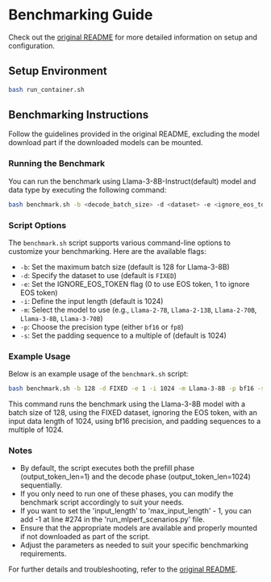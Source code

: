 # Benchmarking Guide

Check out the [original README](./README_org.md) for more detailed information on setup and configuration.

## Setup Environment
```bash
bash run_container.sh
```

## Benchmarking Instructions

Follow the guidelines provided in the original README, excluding the model download part if the downloaded models can be mounted.

### Running the Benchmark

You can run the benchmark using Llama-3-8B-Instruct(default) model and data type by executing the following command:

```bash
bash benchmark.sh -b <decode_batch_size> -d <dataset> -e <ignore_eos_token> -i <input_data_length> -m <model> -p <precision> -s <pad_sequence_length>
```

### Script Options

The `benchmark.sh` script supports various command-line options to customize your benchmarking. Here are the available flags:

- `-b`: Set the maximum batch size (default is 128 for Llama-3-8B)
- `-d`: Specify the dataset to use (default is `FIXED`)
- `-e`: Set the IGNORE_EOS_TOKEN flag (0 to use EOS token, 1 to ignore EOS token)
- `-i`: Define the input length (default is 1024)
- `-m`: Select the model to use (e.g., `Llama-2-7B`, `Llama-2-13B`, `Llama-2-70B`, `Llama-3-8B`, `Llama-3-70B`)
- `-p`: Choose the precision type (either `bf16` or `fp8`)
- `-s`: Set the padding sequence to a multiple of (default is 1024)

### Example Usage

Below is an example usage of the `benchmark.sh` script:

```bash
bash benchmark.sh -b 128 -d FIXED -e 1 -i 1024 -m Llama-3-8B -p bf16 -s 1024
```

This command runs the benchmark using the Llama-3-8B model with a batch size of 128, using the FIXED dataset, ignoring the EOS token, with an input data length of 1024, using bf16 precision, and padding sequences to a multiple of 1024.


### Notes

- By default, the script executes both the prefill phase (output_token_len=1) and the decode phase (output_token_len=1024) sequentially. 
- If you only need to run one of these phases, you can modify the benchmark script accordingly to suit your needs.
- If you want to set the 'input_length' to 'max_input_length' - 1, you can add -1 at line #274 in the 'run_mlperf_scenarios.py' file.
- Ensure that the appropriate models are available and properly mounted if not downloaded as part of the script.
- Adjust the parameters as needed to suit your specific benchmarking requirements.

For further details and troubleshooting, refer to the [original README](./README_org.md).
